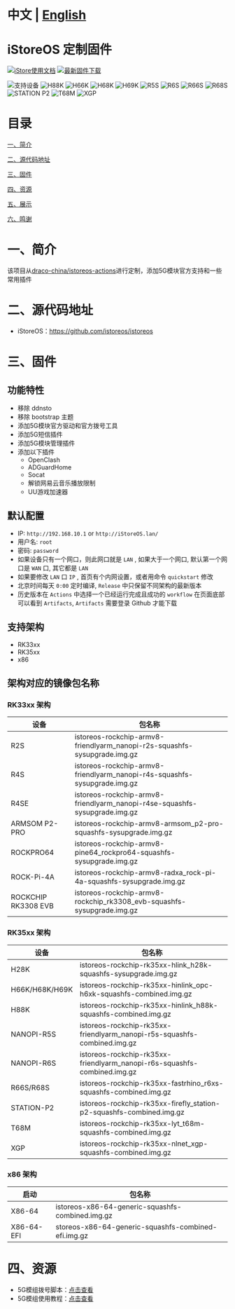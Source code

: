 # 中文 | [English](https://github.com/Siriling/istoreos-actions/blob/main/EngLish.md)

# iStoreOS 定制固件

[![iStore使用文档](https://img.shields.io/badge/使用文档-iStore%20OS-brightgreen?style=flat-square)](https://doc.linkease.com/zh/guide/istoreos) [![最新固件下载](https://img.shields.io/github/v/release/Siriling/istoreos-actions?style=flat-square&label=最新固件下载)](../../releases)

![支持设备](https://img.shields.io/badge/支持设备:-blueviolet.svg?style=flat-square) ![H88K](https://img.shields.io/badge/H88K-blue.svg?style=flat-square) ![H66K](https://img.shields.io/badge/H66K-blue.svg?style=flat-square) ![H68K](https://img.shields.io/badge/H68K-blue.svg?style=flat-square) ![H69K](https://img.shields.io/badge/H69K-blue.svg?style=flat-square) ![R5S](https://img.shields.io/badge/R5S-blue.svg?style=flat-square) ![R6S](https://img.shields.io/badge/R6S-blue.svg?style=flat-square) ![R66S](https://img.shields.io/badge/R66S-blue.svg?style=flat-square) ![R68S](https://img.shields.io/badge/R68S-blue.svg?style=flat-square) ![STATION P2](https://img.shields.io/badge/STATION%20P2-blue.svg?style=flat-square) ![T68M](https://img.shields.io/badge/T68M-blue.svg?style=flat-square) ![XGP](https://img.shields.io/badge/XGP-blue.svg?style=flat-square)

# 目录

[一、简介](#一简介)

[二、源代码地址 ](#二源代码地址)

[三、固件](#三固件)

[四、资源](#四资源)

[五、展示](#五展示)

[六、鸣谢](#六鸣谢)

# 一、简介

该项目从[draco-china/istoreos-actions](https://github.com/s1545151561/istoreos-5G--)进行定制，添加5G模块官方支持和一些常用插件

# 二、源代码地址

- iStoreOS：https://github.com/istoreos/istoreos

# 三、固件

## 功能特性

- 移除 ddnsto
- 移除 bootstrap 主题
- 添加5G模块官方驱动和官方拨号工具
- 添加5G短信插件
- 添加5G模块管理插件
- 添加以下插件
  - OpenClash
  - ADGuardHome
  - Socat
  - 解锁网易云音乐播放限制
  - UU游戏加速器



## 默认配置

- IP: `http://192.168.10.1` or `http://iStoreOS.lan/`
- 用户名: `root`
- 密码: `password`
- 如果设备只有一个网口，则此网口就是 `LAN` , 如果大于一个网口, 默认第一个网口是 `WAN` 口, 其它都是 `LAN`
- 如果要修改 `LAN` 口 `IP` , 首页有个内网设置，或者用命令 `quickstart` 修改
- 北京时间每天 `0:00` 定时编译, `Release` 中只保留不同架构的最新版本
- 历史版本在 `Actions` 中选择一个已经运行完成且成功的 `workflow` 在页面底部可以看到 `Artifacts`, `Artifacts` 需要登录 Github 才能下载

## 支持架构

- RK33xx
- RK35xx
- x86

## 架构对应的镜像包名称

### RK33xx 架构

| 设备                | 包名称                                                       |
| ------------------- | ------------------------------------------------------------ |
| R2S                 | istoreos-rockchip-armv8-friendlyarm_nanopi-r2s-squashfs-sysupgrade.img.gz |
| R4S                 | istoreos-rockchip-armv8-friendlyarm_nanopi-r4s-squashfs-sysupgrade.img.gz |
| R4SE                | istoreos-rockchip-armv8-friendlyarm_nanopi-r4se-squashfs-sysupgrade.img.gz |
| ARMSOM P2-PRO       | istoreos-rockchip-armv8-armsom_p2-pro-squashfs-sysupgrade.img.gz |
| ROCKPRO64           | istoreos-rockchip-armv8-pine64_rockpro64-squashfs-sysupgrade.img.gz |
| ROCK-Pi-4A          | istoreos-rockchip-armv8-radxa_rock-pi-4a-squashfs-sysupgrade.img.gz |
| ROCKCHIP RK3308 EVB | istoreos-rockchip-armv8-rockchip_rk3308_evb-squashfs-sysupgrade.img.gz |

### RK35xx 架构

| 设备           | 包名称                                                       |
| -------------- | ------------------------------------------------------------ |
| H28K           | istoreos-rockchip-rk35xx-hlink_h28k-squashfs-sysupgrade.img.gz |
| H66K/H68K/H69K | istoreos-rockchip-rk35xx-hinlink_opc-h6xk-squashfs-combined.img.gz |
| H88K           | istoreos-rockchip-rk35xx-hinlink_h88k-squashfs-combined.img.gz |
| NANOPI-R5S     | istoreos-rockchip-rk35xx-friendlyarm_nanopi-r5s-squashfs-combined.img.gz |
| NANOPI-R6S     | istoreos-rockchip-rk35xx-friendlyarm_nanopi-r6s-squashfs-combined.img.gz |
| R66S/R68S      | istoreos-rockchip-rk35xx-fastrhino_r6xs-squashfs-combined.img.gz |
| STATION-P2     | istoreos-rockchip-rk35xx-firefly_station-p2-squashfs-combined.img.gz |
| T68M           | istoreos-rockchip-rk35xx-lyt_t68m-squashfs-combined.img.gz   |
| XGP            | istoreos-rockchip-rk35xx-nlnet_xgp-squashfs-combined.img.gz  |

### x86 架构

| 启动       | 包名称                                              |
| ---------- | --------------------------------------------------- |
| X86-64     | istoreos-x86-64-generic-squashfs-combined.img.gz    |
| X86-64-EFI | storeos-x86-64-generic-squashfs-combined-efi.img.gz |

# 四、资源

- 5G模组拨号脚本：[点击查看](https://github.com/Siriling/istoreos-actions/tree/main/tools/5G%E6%A8%A1%E7%BB%84%E6%8B%A8%E5%8F%B7%E8%84%9A%E6%9C%AC)
- 5G模组使用教程：[点击查看](https://blog.siriling.com:1212/2023/03/18/openwrt-5g-modem/)
